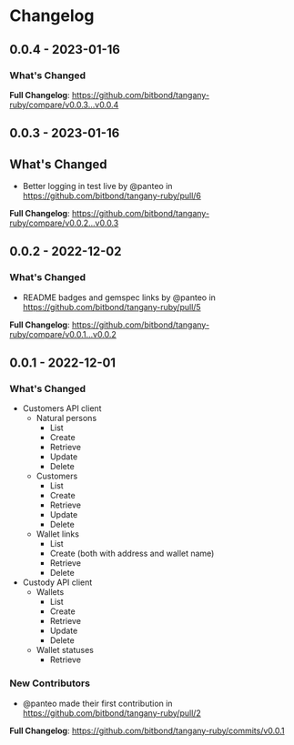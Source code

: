 # Changelog

## 0.0.4 - 2023-01-16

### What's Changed

**Full Changelog**: https://github.com/bitbond/tangany-ruby/compare/v0.0.3...v0.0.4

## 0.0.3 - 2023-01-16

## What's Changed

- Better logging in test live by @panteo in https://github.com/bitbond/tangany-ruby/pull/6

**Full Changelog**: https://github.com/bitbond/tangany-ruby/compare/v0.0.2...v0.0.3

## 0.0.2 - 2022-12-02

### What's Changed

- README badges and gemspec links by @panteo in https://github.com/bitbond/tangany-ruby/pull/5

**Full Changelog**: https://github.com/bitbond/tangany-ruby/compare/v0.0.1...v0.0.2

## 0.0.1 - 2022-12-01

### What's Changed

- Customers API client
  - Natural persons
    - List
    - Create
    - Retrieve
    - Update
    - Delete
  - Customers
    - List
    - Create
    - Retrieve
    - Update
    - Delete
  - Wallet links
    - List
    - Create (both with address and wallet name)
    - Retrieve
    - Delete
- Custody API client
  - Wallets
    - List
    - Create
    - Retrieve
    - Update
    - Delete
  - Wallet statuses
    - Retrieve

### New Contributors

- @panteo made their first contribution in https://github.com/bitbond/tangany-ruby/pull/2

**Full Changelog**: https://github.com/bitbond/tangany-ruby/commits/v0.0.1
